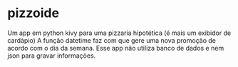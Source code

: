 # pizzoide
Um app em python kivy para uma pizzaria hipotética (é mais um exibidor de cardápio)
A função datetime faz com que gere uma nova promoção de acordo com o dia da semana.
Esse app não utiliza banco de dados e nem json para gravar informações.
